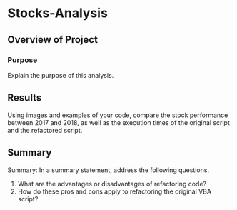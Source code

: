 # Stocks-Analysis

## Overview of Project

### Purpose

Explain the purpose of this analysis.


## Results

Using images and examples of your code, compare the stock performance between 2017 and 2018, as well as the execution times of the original script and the refactored script.

## Summary

Summary: In a summary statement, address the following questions.
1. What are the advantages or disadvantages of refactoring code?
2. How do these pros and cons apply to refactoring the original VBA script?
